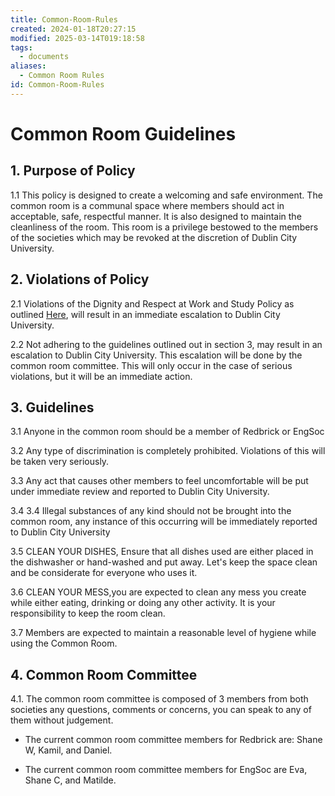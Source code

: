 ```yaml
---
title: Common-Room-Rules
created: 2024-01-18T20:27:15
modified: 2025-03-14T019:18:58
tags:
  - documents
aliases:
  - Common Room Rules
id: Common-Room-Rules
---
```


# Common Room Guidelines

## 1. Purpose of Policy

1.1 This policy is designed to create a welcoming and safe environment. The common room is a communal space where members should act in acceptable, safe, respectful manner. It is also designed to maintain the cleanliness of the room. This room is a privilege bestowed to the members of the societies which may be revoked at the discretion of Dublin City University.

## 2. Violations of Policy

2.1 Violations of the Dignity and Respect at Work and Study Policy as outlined [Here](https://www.dcu.ie/policies/dignity-and-respect-work-and-study-policy), will result in an immediate escalation to Dublin City University.

2.2 Not adhering to the guidelines outlined out in section 3, may result in an escalation to Dublin City University. This escalation will be done by the common room committee. This will only occur in the case of serious violations, but it will be an immediate action.

## 3. Guidelines

3.1 Anyone in the common room should be a member of Redbrick or EngSoc

3.2 Any type of discrimination is completely prohibited. Violations of this will be taken very seriously.

3.3 Any act that causes other members to feel uncomfortable will be put under immediate review and reported to Dublin City University.

3.4 3.4 Illegal substances of any kind should not be brought into the common room, any instance of this occurring will be immediately reported to Dublin City University

3.5 CLEAN YOUR DISHES, Ensure that all dishes used are either placed in the dishwasher or hand-washed and put away. Let's keep the space clean and be considerate for everyone who uses it.

3.6 CLEAN YOUR MESS,you are expected to clean any mess you create while either eating, drinking or doing any other activity. It is your responsibility to keep the room clean.

3.7 Members are expected to maintain a reasonable level of hygiene while using the Common Room.

## 4. Common Room Committee

4.1. The common room committee is composed of 3 members from both societies any questions, comments or concerns, you can speak to any of them without judgement.

- The current common room committee members for Redbrick are: Shane W, Kamil, and Daniel.

- The current common room committee members for EngSoc are Eva, Shane C, and Matilde.

